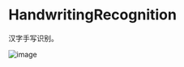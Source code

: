 # HandwritingRecognition
汉字手写识别。

![image](https://github.com/tengge1/handwriting-recognition/blob/master/%E5%9B%BE%E7%89%87/%E6%89%8B%E5%86%99%E8%AF%86%E5%88%AB.png)
